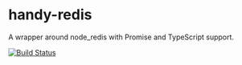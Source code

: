 # handy-redis
A wrapper around node_redis with Promise and TypeScript support.

[![Build Status](https://travis-ci.org/mmkal/hodor.svg?branch=master)](https://travis-ci.org/mmkal/handy-redis)
